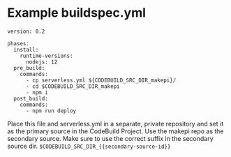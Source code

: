 # Example buildspec.yml

```
version: 0.2

phases:
  install:
    runtime-versions:
      nodejs: 12
  pre_build:
    commands:
      - cp serverless.yml ${CODEBUILD_SRC_DIR_makepi}/
      - cd $CODEBUILD_SRC_DIR_makepi
      - npm i
  post_build:
    commands:
      - npm run deploy

```

Place this file and serverless.yml in a separate, private repository and set it as the primary source in the CodeBuild Project. Use the makepi repo as the secondary source. Make sure to use the correct suffix in the secondary source dir. `$CODEBUILD_SRC_DIR_{{secondary-source-id}}`

